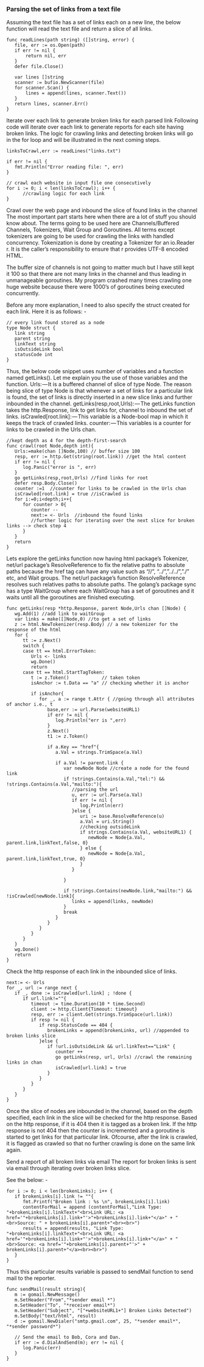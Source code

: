 ### Parsing the set of links from a text file
Assuming the text file has a set of links each on a new line, the below function will read the text file and return a slice of all links.

```golang
func readLines(path string) ([]string, error) {
   file, err := os.Open(path)
   if err != nil {
       return nil, err
   }
   defer file.Close()

   var lines []string
   scanner := bufio.NewScanner(file)
   for scanner.Scan() {
       lines = append(lines, scanner.Text())
   }
   return lines, scanner.Err()
}
```

Iterate over each link to generate broken links for each parsed link
Following code will iterate over each link to generate reports for each site having broken links. The logic for crawling links and detecting broken links will go in the for loop and will be illustrated in the next coming steps.

```golang
linksToCrawl,err := readLines("links.txt")

if err != nil {
   fmt.Println("Error reading file: ", err)
}

// crawl each website in input file one consecutively
for i := 0; i < len(linksToCrawl); i++ {
      //crawling logic for each link
}
```

Crawl over the web page and inbound the slice of found links in the channel
The most important part starts here when there are a lot of stuff you should know about. The terms going to be used here are Channels/Buffered Channels, Tokenizers, Wait Group and Goroutines. All terms except tokenizers are going to be used for crawling the links with handled concurrency. Tokenization is done by creating a Tokenizer for an io.Reader r. It is the caller’s responsibility to ensure that r provides UTF-8 encoded HTML.

The buffer size of channels is not going to matter much but I have still kept it 100 so that there are not many links in the channel and thus leading in unmanageable goroutines. My program crashed many times crawling one huge website because there were 1000’s of goroutines being executed concurrently.

Before any more explanation, I need to also specify the struct created for each link. Here it is as follows: -

```golang
// every link found stored as a node
type Node struct {
   link string
   parent string
   linkText string
   isOutsideLink bool
   statusCode int
}
```

Thus, the below code snippet uses number of variables and a function named getLinks(). Let me explain you the use of those variables and the function.
Urls: — It is a buffered channel of slice of type Node. The reason being slice of type Node is that whenever a set of links for a particular link is found, the set of links is directly inserted in a new slice links and further inbounded in the channel.
getLinks(resp,root,Urls): — The getLinks function takes the http.Response, link to get links for, channel to inbound the set of links.
isCrawled[root.link]: — This variable is a Node-bool map in which it keeps the track of crawled links.
counter: — This variables is a counter for links to be crawled in the Urls chan.

```golang
//kept depth as 4 for the depth-first-search
func crawl(root Node,depth int){
   Urls:=make(chan []Node,100) // buffer size 100
   resp, err := http.Get(string(root.link)) //get the html content
   if err != nil {
      log.Panic("error is ", err)
   }
   go getLinks(resp,root,Urls) //find links for root
   defer resp.Body.Close()
   counter :=1  //counter for links to be crawled in the Urls chan
   isCrawled[root.link] = true //isCrawled is
   for i:=0;i<depth;i++{
      for counter > 0{
         counter --
         next:= <- Urls  //inbound the found links
         //further logic for iterating over the next slice for broken links --> check step 4
      }
   }
   return
}
```

Lets explore the getLinks function now having html package’s Tokenizer, net/url package’s ResolveReference to fix the relative paths to absolute paths because the href tag can have any value such as “//”, “../”,”../../”,”./” etc, and Wait groups. The net/url package’s function ResolveReference resolves such relatives paths to absolute paths.
The golang’s package sync has a type WaitGroup where each WaitGroup has a set of goroutines and it waits until all the goroutines are finished executing.

```golang
func getLinks(resp *http.Response, parent Node,Urls chan []Node) {
   wg.Add(1) //add link to waitGroup
   var links = make([]Node,0) //to get a set of links
   z := html.NewTokenizer(resp.Body) // a new tokenizer for the response of the html
   for {
      tt := z.Next()
      switch {
      case tt == html.ErrorToken:
         Urls <- links    
         wg.Done()
         return
      case tt == html.StartTagToken:
         t := z.Token()            // taken token
         isAnchor := t.Data == "a" // checking whether it is anchor
         
         if isAnchor{
            for _, a := range t.Attr { //going through all attributes of anchor i.e., t
               base,err := url.Parse(websiteURL1)
               if err != nil {
                  log.Println("err is ",err)
               }
               z.Next()
               t1 := z.Token()
               
               if a.Key == "href"{
                  a.Val = strings.TrimSpace(a.Val)

                  if a.Val != parent.link {
                     var newNode Node //create a node for the found link
                     if !strings.Contains(a.Val,"tel:") && !strings.Contains(a.Val,"mailto:"){
                        //parsing the url
                        u, err := url.Parse(a.Val)
                        if err != nil {
                           log.Println(err)
                        }else {
                           uri := base.ResolveReference(u)
                           a.Val = uri.String()
                           //checking outsideLink
                           if strings.Contains(a.Val, websiteURL1) {
                              newNode = Node{a.Val, parent.link,linkText,false, 0}
                           } else {
                              newNode = Node{a.Val, parent.link,linkText,true, 0}
                           }
                        }

                     }

                     if !strings.Contains(newNode.link,"mailto:") && !isCrawled[newNode.link]{
                        links = append(links, newNode)
                     }
                     break
                  }
               }
            }
         }
      }
   }
   wg.Done()
   return
}
```
Check the http response of each link in the inbounded slice of links.

```golang
next:= <- Urls
for _, url := range next {
   if _, done := isCrawled[url.link] ; !done {
      if url.link!=""{
         timeout := time.Duration(10 * time.Second)
         client := http.Client{Timeout: timeout}
         resp, err := client.Get(strings.TrimSpace(url.link)) 
         if resp != nil {
            if resp.StatusCode == 404 {
               brokenLinks = append(brokenLinks, url) //appended to broken links slice
            }else {
               if !url.isOutsideLink && url.linkText=="Link" {
                  counter ++
                  go getLinks(resp, url, Urls) //crawl the remaining links in chan
                  isCrawled[url.link] = true
               }
            }
         }
      }
   }
}
```

Once the slice of nodes are inbounded in the channel, based on the depth specified, each link in the slice will be checked for the http response. Based on the http response, if it is 404 then it is tagged as a broken link. If the http response is not 404 then the counter is incremented and a goroutine is started to get links for that particular link. Ofcourse, after the link is crawled, it is flagged as crawled so that no further crawling is done on the same link again.

Send a report of all broken links via email
The report for broken links is sent via email through iterating over broken links slice.

See the below: -

```golang
for i := 0; i < len(brokenLinks); i++ {
   if brokenLinks[i].link != ""{
      fmt.Printf("Broken link : %s \n", brokenLinks[i].link)
      contentForMail = append (contentForMail,"Link Type: "+brokenLinks[i].linkText+"<br>Link URL: <a href='"+brokenLinks[i].link+"'>"+brokenLinks[i].link+"</a>" + "<br>Source: " + brokenLinks[i].parent+"<br><br>")
      results = append(results, "Link Type: "+brokenLinks[i].linkText+"<br>Link URL: <a href='"+brokenLinks[i].link+"'>"+brokenLinks[i].link+"</a>" + "<br>Source: <a href='"+brokenLinks[i].parent+"'>" + brokenLinks[i].parent+"</a><br><br>")
   }
}
```

Thus this particular results variable is passed to sendMail function to send mail to the reporter.

```golang
func sendMail(result string){
   m := gomail.NewMessage()
   m.SetHeader("From","*sender email *")
   m.SetHeader("To", "*receiver email*")
   m.SetHeader("Subject", "["+websiteURL1+"] Broken Links Detected")
   m.SetBody("text/html", result)
   d := gomail.NewDialer("smtp.gmail.com", 25, "*sender email*", "*sender password*")

   // Send the email to Bob, Cora and Dan.
   if err := d.DialAndSend(m); err != nil {
      log.Panic(err)
   }
}
```
